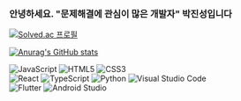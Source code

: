 ### 안녕하세요. "문제해결에 관심이 많은 개발자" 박진성입니다

[![Solved.ac
프로필](http://mazassumnida.wtf/api/v2/generate_badge?boj=likemath1997)](https://solved.ac/likemath1997)

<!--
https://github.com/mazassumnida/mazassumnida 
-->
[![Anurag's GitHub stats](https://github-readme-stats.vercel.app/api?username=ssg-js&show_icons=true&theme=onedark)](https://github.com/anuraghazra/github-readme-stats)

<!--
https://simpleicons.org/
-->
![JavaScript](https://img.shields.io/badge/JavaScript-F7DF1E.svg?&style=for-the-badge&logo=JavaScript&logoColor=white) 
![HTML5](https://img.shields.io/badge/html5-E34F26.svg?&style=for-the-badge&logo=html5&logoColor=white) 
![CSS3](https://img.shields.io/badge/css3-1572B6.svg?&style=for-the-badge&logo=css3&logoColor=white) 
<br> 
![React](https://img.shields.io/badge/react-61DAFB.svg?&style=for-the-badge&logo=react&logoColor=white) 
![TypeScript](https://img.shields.io/badge/typescript-3178C6.svg?&style=for-the-badge&logo=typescript&logoColor=white)
![Python](https://img.shields.io/badge/python-3776AB.svg?&style=for-the-badge&logo=python&logoColor=white) 
![Visual Studio Code](https://img.shields.io/badge/Visual%20Studio%20Code-007ACC.svg?&style=for-the-badge&logo=Visual%20Studio%20Code&logoColor=white)
<br>
![Flutter](https://img.shields.io/badge/flutter-02569B.svg?&style=for-the-badge&logo=flutter&logoColor=#2569B)
![Android Studio](https://img.shields.io/badge/Android%20Studio-3DDC84.svg?&style=for-the-badge&logo=Android%20Studio&logoColor=white)




<!--
**ssg-js/ssg-js** is a ✨ _special_ ✨ repository because its `README.md` (this file) appears on your GitHub profile.

Here are some ideas to get you started:

- 🔭 I’m currently working on ...
- 🌱 I’m currently learning ...
- 👯 I’m looking to collaborate on ...
- 🤔 I’m looking for help with ...
- 💬 Ask me about ...
- 📫 How to reach me: ...
- 😄 Pronouns: ...
- ⚡ Fun fact: ...
-->
